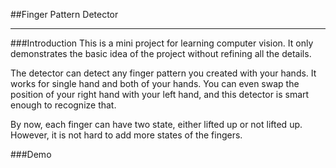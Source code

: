 ##Finger Pattern Detector

---
###Introduction
This is a mini project for learning computer vision. It only demonstrates the basic idea of the project without refining all the details.

The detector can detect any finger pattern you created with your hands. It works for single hand and both of your hands. You can even swap the position of your right hand with your left hand, and this detector is smart enough to recognize that.

By now, each finger can have two state, either lifted up or not lifted up. However, it is not hard to add more states of the fingers.

###Demo

